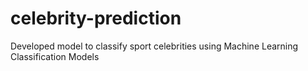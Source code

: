 # celebrity-prediction
Developed model to classify sport celebrities using Machine Learning Classification Models
